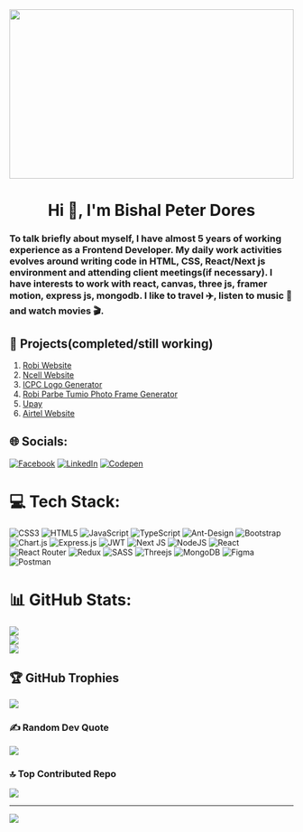 <img src='https://i.postimg.cc/FzxZkRSf/melancholy.jpg' style="height:300px; width:100%"/>

<h1 align="center">Hi 👋, I'm Bishal Peter Dores</h1>
<h3>To talk briefly about myself, I have almost 5 years of working experience as a Frontend Developer. My daily work activities evolves around writing code in HTML, CSS, React/Next js environment and attending client meetings(if necessary). I have interests to work with react, canvas, three js, framer motion, express js, mongodb. I like to travel ✈️, listen to music 🎵 and watch movies 🎬.</h3>

## 💼 Projects(completed/still working)

<ol>
    <li><a href='https://www.robi.com.bd/bn' target="_blank">Robi Website</a></li>
    <li><a href='https://www.ncell.axiata.com/en' target="_blank">Ncell Website</a></li>
    <li><a href='https://icpcwfmandalagenerator.app/' target="_blank">ICPC Logo Generator</a></li>
    <li><a href='https://www.robiparbetumio-fbframe.com/' target='_blank'>Robi Parbe Tumio Photo Frame Generator</a></li>
    <li><a href='https://www.upaybd.com/' target='_blank'>Upay</a></li>
    <li><a href='https://www.bd.airtel.com/en' target='_blank'>Airtel Website</a></li>
</ol>

## 🌐 Socials:

[![Facebook](https://img.shields.io/badge/Facebook-%231877F2.svg?logo=Facebook&logoColor=white)](https://facebook.com/bishal.dores) [![LinkedIn](https://img.shields.io/badge/LinkedIn-%230077B5.svg?logo=linkedin&logoColor=white)](https://linkedin.com/in/bishaldores) [![Codepen](https://img.shields.io/badge/Codepen-000000?style=for-the-badge&logo=codepen&logoColor=white)](https://codepen.io/bishaldores)

# 💻 Tech Stack:

![CSS3](https://img.shields.io/badge/css3-%231572B6.svg?style=for-the-badge&logo=css3&logoColor=white) ![HTML5](https://img.shields.io/badge/html5-%23E34F26.svg?style=for-the-badge&logo=html5&logoColor=white) ![JavaScript](https://img.shields.io/badge/javascript-%23323330.svg?style=for-the-badge&logo=javascript&logoColor=%23F7DF1E) ![TypeScript](https://img.shields.io/badge/typescript-%23007ACC.svg?style=for-the-badge&logo=typescript&logoColor=white) ![Ant-Design](https://img.shields.io/badge/-AntDesign-%230170FE?style=for-the-badge&logo=ant-design&logoColor=white) ![Bootstrap](https://img.shields.io/badge/bootstrap-%23563D7C.svg?style=for-the-badge&logo=bootstrap&logoColor=white) ![Chart.js](https://img.shields.io/badge/chart.js-F5788D.svg?style=for-the-badge&logo=chart.js&logoColor=white) ![Express.js](https://img.shields.io/badge/express.js-%23404d59.svg?style=for-the-badge&logo=express&logoColor=%2361DAFB) ![JWT](https://img.shields.io/badge/JWT-black?style=for-the-badge&logo=JSON%20web%20tokens) ![Next JS](https://img.shields.io/badge/Next-black?style=for-the-badge&logo=next.js&logoColor=white) ![NodeJS](https://img.shields.io/badge/node.js-6DA55F?style=for-the-badge&logo=node.js&logoColor=white) ![React](https://img.shields.io/badge/react-%2320232a.svg?style=for-the-badge&logo=react&logoColor=%2361DAFB) ![React Router](https://img.shields.io/badge/React_Router-CA4245?style=for-the-badge&logo=react-router&logoColor=white) ![Redux](https://img.shields.io/badge/redux-%23593d88.svg?style=for-the-badge&logo=redux&logoColor=white) ![SASS](https://img.shields.io/badge/SASS-hotpink.svg?style=for-the-badge&logo=SASS&logoColor=white) ![Threejs](https://img.shields.io/badge/threejs-black?style=for-the-badge&logo=three.js&logoColor=white) ![MongoDB](https://img.shields.io/badge/MongoDB-%234ea94b.svg?style=for-the-badge&logo=mongodb&logoColor=white) ![Figma](https://img.shields.io/badge/figma-%23F24E1E.svg?style=for-the-badge&logo=figma&logoColor=white) ![Postman](https://img.shields.io/badge/Postman-FF6C37?style=for-the-badge&logo=postman&logoColor=white)

# 📊 GitHub Stats:

![](https://github-readme-stats.vercel.app/api?username=bishalDores&theme=blueberry&hide_border=false&include_all_commits=true&count_private=true)<br/>
![](https://github-readme-streak-stats.herokuapp.com/?user=bishalDores&theme=blueberry&hide_border=false)<br/>
![](https://github-readme-stats.vercel.app/api/top-langs/?username=bishalDores&theme=blueberry&hide_border=false&include_all_commits=true&count_private=true&layout=compact)

## 🏆 GitHub Trophies

![](https://github-profile-trophy.vercel.app/?username=bishalDores&theme=dark&no-frame=false&no-bg=true&margin-w=4)

### ✍️ Random Dev Quote

![](https://quotes-github-readme.vercel.app/api?type=horizontal&theme=dark)

### 🔝 Top Contributed Repo

![](https://github-contributor-stats.vercel.app/api?username=bishalDores&limit=5&theme=dark&combine_all_yearly_contributions=true)

---

[![](https://visitcount.itsvg.in/api?id=bishalDores&icon=0&color=8)](https://visitcount.itsvg.in)

<!-- Proudly created with GPRM ( https://gprm.itsvg.in ) -->
